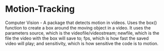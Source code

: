 # Motion-Tracking
Computer Vision - A package that detects motion in videos.
Uses the box() function to create a box around the moving object in a video.  It uses the parameters source, which is the videofile/videostream; newfile, which is the file the video with the box will save to; fps, which is how fast the saved video will play; and sensitivity, which is how sensitive the code is to motion.
